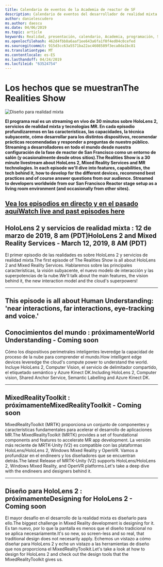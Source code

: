 ```yaml
---
title: Calendario de eventos de la Academia de reactor de SF
description: Calendario de eventos del desarrollador de realidad mixta en el reactor de San Francisco.
author: danielescudero
ms.author: daescu
ms.date: 04/06/2019
ms.topic: article
keywords: Realidad, presentación, calendario, Academia, programación, SF, San Francisco, reactor
ms.openlocfilehash: 462d4fbb8a6aaf1ee643a6fa1f0f4ed04c0cefed
ms.sourcegitcommit: 915d3cc63a5571ba22ac4608589f3eca8da1bc81
ms.translationtype: MT
ms.contentlocale: es-ES
ms.lasthandoff: 04/24/2019
ms.locfileid: "63524754"
---
```

# <a name="the-realities-show"></a><span data-ttu-id="793b5-104">Los hechos que se muestran</span><span class="sxs-lookup"><span data-stu-id="793b5-104">The Realities Show</span></span>
![Diseño para realidad mixta](images/therealitiesshow.jpg)

<span data-ttu-id="793b5-106">**El programa real es un streaming en vivo de 30 minutos sobre HoloLens 2, servicios de realidad mixta y tecnologías MR. En cada episodio profundizaremos en las características, las capacidades, la técnica subyacente, cómo desarrollar para los distintos dispositivos, recomendar prácticas recomendadas y responder a preguntas de nuestro público. Streaming a desarrolladores en todo el mundo desde nuestra configuración de la fase de reactor de San Francisco como un entorno de salón (y ocasionalmente desde otros sitios).**</span><span class="sxs-lookup"><span data-stu-id="793b5-106">**The Realities Show is a 30 minute livestream about HoloLens 2, Mixed Reality Services and MR technologies. In each episode we'll dive into features, capabilities, the tech behind it, how to develop for the different devices, recommend best practices and of course answer questions from our audience. Streamed to developers worldwide from our San Francisco Reactor stage setup as a living room environment (and occasionally from other sites).**</span></span>

<a name="watch-live-and-past-episodes-herehttpakamstrs"></a><span data-ttu-id="793b5-107">**[Vea los episodios en directo y en el pasado aquí](http://aka.ms/trs)**</span><span class="sxs-lookup"><span data-stu-id="793b5-107">**[Watch live and past episodes here](http://aka.ms/trs)**</span></span>
---

## <a name="hololens-2-and-mixed-reality-services---march-12-2019-8-am-pdt"></a><span data-ttu-id="793b5-108">**HoloLens 2 y servicios de realidad mixta** : 12 de marzo de 2019, 8 am (PDT)</span><span class="sxs-lookup"><span data-stu-id="793b5-108">**HoloLens 2 and Mixed Reality Services** - March 12, 2019, 8 AM (PDT)</span></span>
<span data-ttu-id="793b5-109">El primer episodio de las realidades es sobre HoloLens 2 y servicios de realidad mixta.</span><span class="sxs-lookup"><span data-stu-id="793b5-109">The first episode of The Realities Show is all about HoloLens 2 and Mixed Reality Services.</span></span> <span data-ttu-id="793b5-110">Hablaremos sobre las principales características, la visión subyacente, el nuevo modelo de interacción y las superpotencias de la nube.</span><span class="sxs-lookup"><span data-stu-id="793b5-110">We'll talk about the main features, the vision behind it, the new interaction model and the cloud's superpowers!</span></span>

---
This episode is all about Human Understanding: 'near interactions, far interactions, eye-tracking and voice.'
---
## <a name="world-understanding---coming-soon"></a><span data-ttu-id="793b5-111">**Conocimientos del mundo** : próximamente</span><span class="sxs-lookup"><span data-stu-id="793b5-111">**World Understanding** - Coming soon</span></span>
<span data-ttu-id="793b5-112">Cómo los dispositivos perimetrales inteligentes leveredge la capacidad de proceso de la nube para comprender el mundo.</span><span class="sxs-lookup"><span data-stu-id="793b5-112">How intelligent edge devices leveredge the cloud's compute power to understand the world.</span></span> <span data-ttu-id="793b5-113">Incluye HoloLens 2, Computer Vision, el servicio de delimitador compartido, el etiquetado semántico y Azure Kinect DK.</span><span class="sxs-lookup"><span data-stu-id="793b5-113">Including HoloLens 2, Computer vision, Shared Anchor Service, Semantic Labelling and Azure Kinect DK.</span></span>

---
## <a name="mixedrealitytoolkit---coming-soon"></a><span data-ttu-id="793b5-114">**MixedRealityToolkit** : próximamente</span><span class="sxs-lookup"><span data-stu-id="793b5-114">**MixedRealityToolkit** - Coming soon</span></span>
<span data-ttu-id="793b5-115">MixedRealityToolkit (MRTK) proporciona un conjunto de componentes y características fundamentales para acelerar el desarrollo de aplicaciones MR.</span><span class="sxs-lookup"><span data-stu-id="793b5-115">The MixedRealityToolkit (MRTK) provides a set of foundational components and features to accelerate MR app development.</span></span> <span data-ttu-id="793b5-116">La versión más reciente de MRTK-Unity (V2) es compatible con las plataformas HoloLens/HoloLens 2, Windows Mixed Reality y OpenVR. Vamos a profundizar en el endineers y los diseñadores que se encuentran detrás.</span><span class="sxs-lookup"><span data-stu-id="793b5-116">The latest Release of MRTK-Unity (V2) supports HoloLens/HoloLens 2, Windows Mixed Reality, and OpenVR platforms.Let's take a deep dive with the endineers and designers behind it.</span></span>

---
## <a name="designing-for-hololens-2---coming-soon"></a><span data-ttu-id="793b5-117">**Diseño para HoloLens 2** : próximamente</span><span class="sxs-lookup"><span data-stu-id="793b5-117">**Designing for HoloLens 2** - Coming soon</span></span>
<span data-ttu-id="793b5-118">El mayor desafío en el desarrollo de la realidad mixta es diseñarlo para ello.</span><span class="sxs-lookup"><span data-stu-id="793b5-118">The biggest challenge in Mixed Reality development is designing for it.</span></span> <span data-ttu-id="793b5-119">Es tan nuevo, por lo que la pantalla es menos que el diseño tradicional no se aplica necesariamente.</span><span class="sxs-lookup"><span data-stu-id="793b5-119">It's so new, so screen-less and so real, that traditional design does not necesarily apply.</span></span> <span data-ttu-id="793b5-120">Echemos un vistazo a cómo diseñar para HoloLens 2 y eche un vistazo a las herramientas de diseño que nos proporciona el MixedRealityToolkit.</span><span class="sxs-lookup"><span data-stu-id="793b5-120">Let's take a look at how to design for HoloLens 2 and check out the design tools that the MixedRealityToolkit gives us.</span></span>


